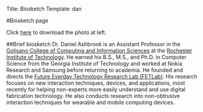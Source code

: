 Title: Biosketch
Template: dan

#Biosketch page

Click [here](images/ashbrook-headshot.jpg) to download the photo at
left.

##Brief biosketch
Dr. Daniel Ashbrook is an Assistant Professor in the [Golisano College
of Computing and Information Sciences](http://gccis.rit.edu) at the
[Rochester Institute of Technology](http://rit.edu). He earned his
B.S., M.S., and Ph.D. in Computer Science from the Georgia Institute
of Technology and worked at Nokia Research and Samsung before returning to
academia. He founded and directs the [Future Everday Technology
Research Lab (FETLab)](http://fetlab.rit.edu). His research focuses on
new interaction techniques, devices, and applications, most recently
for helping non-experts more easily understand and use digital
fabrication technology. He also conducts research into non-obtrusive
interaction techniques for wearable and mobile computing
devices.
